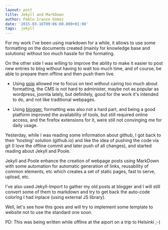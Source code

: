 ```yaml
---
layout: post
title: Jekyll and MarkDown
author: Pablo Iranzo Gómez
date: '2015-03-16T09:06:00.000+01:00'
tags:  jekyll
---
```


For my work I've been using markdown for a while, it allows to use some formatting on the documents created (mainly for knowledge base and solutions) without too much hassle for the formating.

On the other side I was willing to improve the ability to make it easier to post new entries to blog without having to wait too much time, and of course, be able to prepare them offline and then push them live.

- Using [spip](http://www.spip.net) allowed me to focus on text without
 caring too much about formatting, the CMS is not hard to administer, maybe
 not as popular as wordpress, joomla lately, but definitely, good for the
 work it's intended to do, and not like traditional webpages.

- Using [blogger](http://www.blogger.com), formatting was also not a hard
 part, and being a good platform improved the availability of tools, but
 still required online access, and the firefox extensions for it, were still
 not convinging me for daily usage.

Yesterday, while I was reading some information about github, I got back to
their 'hosting' solution (github.io) and like the idea of pushing the code
via git (I love the offline commit and later push of all changes), and
started reading about Jekyll and Poole.

Jekyll and Poole enhance the creation of webpage posts using MarkDown with some automation for automatic generation of links, reusability of common elements, etc which creates a set of static pages, fast to serve, upload, etc.

I've also used Jekyll-Import to gather my old posts at blogger and I will still convert some of them to markdown and try to get back the auto-code coloring I had inplace (using external JS library).

Well, let's see how this goes and will try to implement some template to website not to use the standard one soon.

PD: This was being written while offline at the aiport on a trip to Helsinki ;-)
